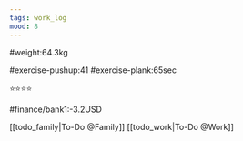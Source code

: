 ```yaml
---
tags: work_log
mood: 8
---
```


#weight:64.3kg

#exercise-pushup:41
#exercise-plank:65sec


⭐⭐⭐⭐

#finance/bank1:-3.2USD

[[todo_family|To-Do @Family]]
[[todo_work|To-Do @Work]]
